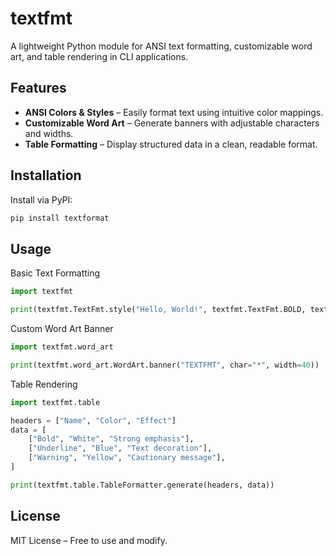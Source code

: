 # textfmt

A lightweight Python module for ANSI text formatting, customizable word art, and table rendering in CLI applications.

## Features
- **ANSI Colors & Styles** – Easily format text using intuitive color mappings.
- **Customizable Word Art** – Generate banners with adjustable characters and widths.
- **Table Formatting** – Display structured data in a clean, readable format.

## Installation
Install via PyPI:
```sh
pip install textformat
```

## Usage

Basic Text Formatting

```python
import textfmt

print(textfmt.TextFmt.style("Hello, World!", textfmt.TextFmt.BOLD, textfmt.TextFmt.COLORS["blue"]))
```

Custom Word Art Banner
```python
import textfmt.word_art

print(textfmt.word_art.WordArt.banner("TEXTFMT", char="*", width=40))
```

Table Rendering
```python
import textfmt.table

headers = ["Name", "Color", "Effect"]
data = [
    ["Bold", "White", "Strong emphasis"],
    ["Underline", "Blue", "Text decoration"],
    ["Warning", "Yellow", "Cautionary message"],
]

print(textfmt.table.TableFormatter.generate(headers, data))
```
## License
MIT License – Free to use and modify.